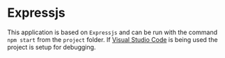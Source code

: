# Expressjs

This application is based on `Expressjs` and can be run with the command `npm start` from the `project` folder. If [Visual Studio Code](https://code.visualstudio.com/) is being used the project is setup for debugging.